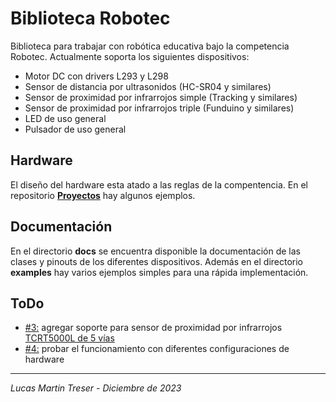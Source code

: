 # Biblioteca Robotec

Biblioteca para trabajar con robótica educativa bajo la competencia Robotec. Actualmente soporta los siguientes dispositivos:

- Motor DC con drivers L293 y L298
- Sensor de distancia por ultrasonidos (HC-SR04 y similares)
- Sensor de proximidad por infrarrojos simple (Tracking y similares)
- Sensor de proximidad por infrarrojos triple (Funduino y similares)
- LED de uso general
- Pulsador de uso general

## Hardware

El diseño del hardware esta atado a las reglas de la compentencia. En el repositorio [**Proyectos**](https://github.com/lmtreser/Proyectos/tree/main/Robotec) hay algunos ejemplos.

## Documentación

En el directorio **docs** se encuentra disponible la documentación de las clases y pinouts de los diferentes dispositivos. Además en el directorio **examples** hay varios ejemplos simples para una rápida implementación.

## ToDo

- [#3:](https://github.com/lmtreser/Robotec/issues/3#issue-2079956506) agregar soporte para sensor de proximidad por infrarrojos [TCRT5000L de 5 vías](https://www.instructables.com/5-Ways-TCRT5000-Tracking-Sensor-Module-Tutorial/) 
- [#4:](https://github.com/lmtreser/Robotec/issues/4#issue-2079958877) probar el funcionamiento con diferentes configuraciones de hardware

---
*Lucas Martin Treser - Diciembre de 2023*
